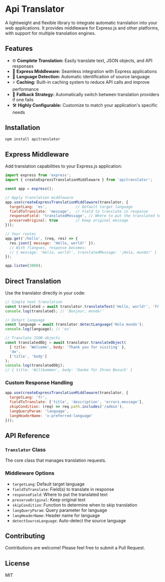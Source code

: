 # Api Translator

A lightweight and flexible library to integrate automatic translation into your web applications. It provides middleware for Express.js and other platforms, with support for multiple translation engines.

## Features

- 🌐 **Complete Translation:** Easily translate text, JSON objects, and API responses
- 🚀 **Express Middleware:** Seamless integration with Express applications
- 🧠 **Language Detection:** Automatic identification of source language
- ⚡ **Caching:** Built-in caching system to reduce API calls and improve performance
- 🔄 **Fallback Strategy:** Automatically switch between translation providers if one fails
- 🛠️ **Highly Configurable:** Customize to match your application's specific needs

## Installation

```bash
npm install apitranslator
```

## Express Middleware

Add translation capabilities to your Express.js application:

```javascript
import express from 'express';
import { createExpressTranslationMiddleware } from 'apitranslator';

const app = express();

// Apply translation middleware
app.use(createExpressTranslationMiddleware(translator, {
  targetLang: 'es',             // Default target language
  fieldToTranslate: 'message',  // Field to translate in response
  responseField: 'translatedMessage', // Where to put the translated text
  preserveOriginal: true        // Keep original message
}));

// Your routes
app.get('/hello', (req, res) => {
  res.json({ message: 'Hello, world!' });
  // With ?lang=es, response becomes:
  // { message: 'Hello, world!', translatedMessage: '¡Hola, mundo!' }
});

app.listen(3000);
```

## Direct Translation

Use the translator directly in your code:

```javascript
// Simple text translation
const translated = await translator.translateText('Hello, world!', 'fr');
console.log(translated); // 'Bonjour, monde!'

// Detect language
const language = await translator.detectLanguage('Hola mundo');
console.log(language); // 'es'

// Translate JSON objects
const translatedObj = await translator.translateObject(
  { title: 'Welcome', body: 'Thank you for visiting' },
  'de',
  ['title', 'body']
);
console.log(translatedObj);
// { title: 'Willkommen', body: 'Danke für Ihren Besuch' }
```

### Custom Response Handling

```javascript
app.use(createExpressTranslationMiddleware(translator, {
  targetLang: 'fr',
  fieldToTranslate: ['title', 'description', 'errors.message'],
  skipCondition: (req) => req.path.includes('/admin'),
  langQueryParam: 'language',
  langHeaderName: 'x-preferred-language'
}));
```

## API Reference

### `Translator` Class

The core class that manages translation requests.

### Middleware Options

- `targetLang`: Default target language
- `fieldToTranslate`: Field(s) to translate in response
- `responseField`: Where to put the translated text
- `preserveOriginal`: Keep original text
- `skipCondition`: Function to determine when to skip translation
- `langQueryParam`: Query parameter for language
- `langHeaderName`: Header name for language
- `detectSourceLanguage`: Auto-detect the source language

## Contributing

Contributions are welcome! Please feel free to submit a Pull Request.

## License

MIT